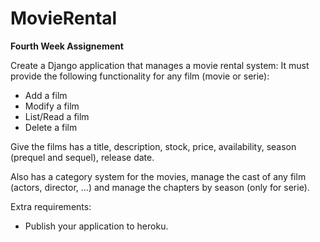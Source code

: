 # MovieRental

**Fourth Week Assignement**

Create a Django application that manages a movie rental system: It must provide the following functionality for any film (movie or serie):  

- Add a film 
- Modify a film 
- List/Read a film 
- Delete a film 

Give the films has a title, description, stock, price, availability, season (prequel and sequel), release date. 

Also has a category system for the movies, manage the cast of any film (actors, director, …) and manage the chapters by season (only for serie). 

Extra requirements: 

- Publish your application to heroku. 

